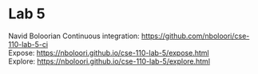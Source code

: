 # Lab 5
Navid Boloorian
Continuous integration: https://github.com/nboloori/cse-110-lab-5-ci <br>
Expose: https://nboloori.github.io/cse-110-lab-5/expose.html <br>
Explore: https://nboloori.github.io/cse-110-lab-5/explore.html <br>

